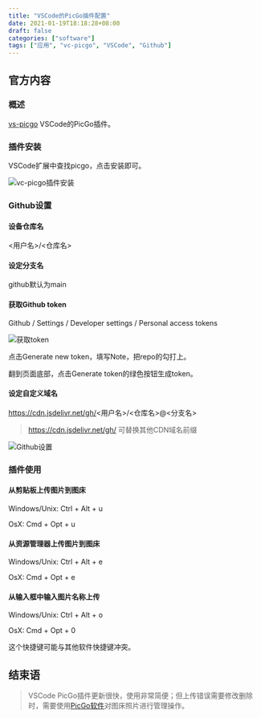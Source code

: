 ```yaml
---
title: "VSCode的PicGo插件配置"
date: 2021-01-19T18:18:28+08:00
draft: false
categories: ["software"]
tags: ["应用", "vc-picgo", "VSCode", "Github"]
---
```

## 官方内容

### 概述

[vs-picgo](https://github.com/PicGo/vs-picgo) VSCode的PicGo插件。

### 插件安装

VSCode扩展中查找picgo，点击安装即可。

![vc-picgo插件安装](https://cdn.jsdelivr.net/gh/qimage/211@main/vscode-plugins-vs-picgo-01.jpg)

### Github设置

#### 设备仓库名

<用户名>/<仓库名>

#### 设定分支名

github默认为main

#### 获取Github token

Github / Settings / Developer settings / Personal access tokens

![获取token](https://cdn.jsdelivr.net/gh/qimage/211@main/how-to-upload-images-by-picgo-02.png)

点击Generate new token，填写Note，把repo的勾打上。

翻到页面底部，点击Generate token的绿色按钮生成token。

#### 设定自定义域名

https://cdn.jsdelivr.net/gh/<用户名>/<仓库名>@<分支名>

> https://cdn.jsdelivr.net/gh/ 可替换其他CDN域名前缀

![Github设置](https://cdn.jsdelivr.net/gh/qimage/211@main/vscode-plugins-vs-picgo-02.jpg)

### 插件使用

#### 从剪贴板上传图片到图床

Windows/Unix: Ctrl + Alt + u

OsX: Cmd + Opt + u

#### 从资源管理器上传图片到图床

Windows/Unix: Ctrl + Alt + e

OsX: Cmd + Opt + e

#### 从输入框中输入图片名称上传

Windows/Unix: Ctrl + Alt + o

OsX: Cmd + Opt + 0

这个快捷键可能与其他软件快捷键冲突。

## 结束语

> VSCode PicGo插件更新很快，使用非常简便；但上传错误需要修改删除时，需要使用[PicGo软件](/how-to-upload-images-by-picgo/)对图床照片进行管理操作。
